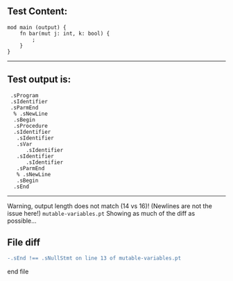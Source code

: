 
Test Content: 
-------------------------
```
mod main (output) {
    fn bar(mut j: int, k: bool) {
        ;
    }
}
```
------------------------
Test output is: 
-------------------------
```
 .sProgram
 .sIdentifier
 .sParmEnd
  % .sNewLine
  .sBegin
  .sProcedure
  .sIdentifier
   .sIdentifier
   .sVar
      .sIdentifier
   .sIdentifier
      .sIdentifier
   .sParmEnd
   % .sNewLine
   .sBegin
  .sEnd

```
------------------------
Warning, output length does not match (14 vs 16)!  (Newlines are not the issue here!) `mutable-variables.pt`
Showing as much of the diff as possible...

File diff
-------------------------
```diff
-.sEnd !== .sNullStmt on line 13 of mutable-variables.pt

```
end file

